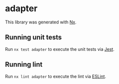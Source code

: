 # adapter

This library was generated with [Nx](https://nx.dev).

## Running unit tests

Run `nx test adapter` to execute the unit tests via [Jest](https://jestjs.io).

## Running lint

Run `nx lint adapter` to execute the lint via [ESLint](https://eslint.org/).
